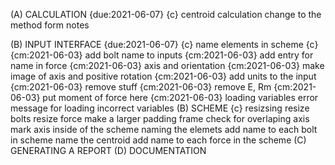 (A) CALCULATION {due:2021-06-07} {c}
    centroid calculation
        change to the method form notes
    
(B) INPUT INTERFACE {due:2021-06-07} {c} 
    name elements in scheme {c} {cm:2021-06-03}
        add bolt name to inputs     {cm:2021-06-03}
        add entry for name in force {cm:2021-06-03}
    axis and orientation {cm:2021-06-03}
        make image of axis and positive rotation {cm:2021-06-03}
    add units to the input {cm:2021-06-03}
    remove stuff {cm:2021-06-03}
        remove E, Rm {cm:2021-06-03}
        put moment of force here {cm:2021-06-03}
    loading variables
    error message for loading incorrect variables
(B) SCHEME  {c}
    resizsing
        resize bolts
        resize force
        make a larger padding frame
        check for overlaping
    axis
        mark axis inside of the scheme
    naming the elemets
        add name to each bolt in scheme
        name the centroid
        add name to each force in the scheme
(C) GENERATING A REPORT
(D) DOCUMENTATION